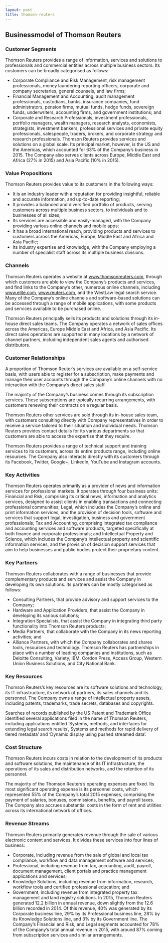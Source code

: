 ```yaml
---
layout: post
title: thomson-reuters
---
```


Businessmodel of Thomson Reuters
---------------------------------

### Customer Segments

Thomson Reuters provides a range of information, services and solutions to professionals and commercial entities across multiple business sectors. Its customers can be broadly categorised as follows:

 * Corporate Compliance and Risk Management, risk management professionals, money laundering reporting officers, corporate and company secretaries, general counsels, and law firms;
* Financial Management and Accounting, audit management professionals, custodians, banks, insurance companies, fund administrators, pension firms, mutual funds, hedge funds, sovereign funds, underwriters, accounting firms, and government institutions; and
* Corporate and Research Professionals, investment professionals, portfolio managers, wealth managers, research analysts, economists, strategists, investment bankers, professional services and private equity professionals, salespeople, traders, brokers, and corporate strategy and research professionals.
 Thomson Reuters provides services and solutions on a global scale. Its principal market, however, is the US and the Americas, which accounted for 63% of the Company’s business in 2015. The Company also serves clients across Europe, Middle East and Africa (27% in 2015) and Asia Pacific (10% in 2015).

### Value Propositions

Thomson Reuters provides value to its customers in the following ways:

 * It is an industry leader with a reputation for providing insightful, reliable and accurate information, and up-to-date reporting;
* It provides a balanced and diversified portfolio of products, serving customers across multiple business sectors, to individuals and to businesses of all sizes;
* Its services are accessible and easily-managed, with the Company providing various online channels and mobile apps;
* It has a broad international reach, providing products and services to customers across the Americas, Europe, Middle East and Africa and Asia Pacific;
* Its industry expertise and knowledge, with the Company employing a number of specialist staff across its multiple business divisions.
 ### Channels

Thomson Reuters operates a website at www.thomsonreuters.com, through which customers are able to view the Company’s products and services, and find links to the Company’s other, numerous online channels, including www.elite.com, www.reuters.com, and the WestLaw legal search service. Many of the Company’s online channels and software-based solutions can be accessed through a range of mobile applications, with some products and services available to be purchased online.

Thomson Reuters principally sells its products and solutions through its in-house direct sales teams. The Company operates a network of sales offices across the Americas, Europe Middle East and Africa, and Asia Pacific. Its direct sales operations are supported in many locations by a network of channel partners, including independent sales agents and authorised distributors.

### Customer Relationships

A proportion of Thomson Reuter’s services are available on a self-service basis, with users able to register for a subscription, make payments and manage their user accounts through the Company’s online channels with no interaction with the Company’s direct sales staff.

The majority of the Company’s business comes through its subscription services. These subscriptions are typically recurring arrangements, with customers renewing their contracts on a regular basis.

Thomson Reuters other services are sold through its in-house sales team, with customers consulting directly with Company representatives in order to receive a service tailored to their situation and individual needs. Thomson Reuters provides contact details for its various departments so that customers are able to access the expertise that they require.

Thomson Reuters provides a range of technical support and training services to its customers, across its entire products range, including online resources. The Company also interacts directly with its customers through its Facebook, Twitter, Google+, LinkedIn, YouTube and Instagram accounts.

### Key Activities

Thomson Reuters operates primarily as a provider of news and information services for professional markets. It operates through four business units: Financial and Risk, comprising its critical news, information and analytics services, designed to assist clients in enabling transactions and connecting professional communities; Legal, which includes the Company’s online and print information services, and the provision of decision tools, software and services that support legal, investigation, business and government professionals; Tax and Accounting, comprising integrated tax compliance and accounting services and software products, targeted specifically at both finance and corporate professionals; and Intellectual Property and Science, which includes the Company’s intellectual property and scientific information services, and the provision of decision support services that aim to help businesses and public bodies protect their proprietary content.

### Key Partners

Thomson Reuters collaborates with a range of businesses that provide complementary products and services and assist the Company in developing its own solutions. Its partners can be mostly categorised as follows:

 * Consulting Partners, that provide advisory and support services to the Company;
* Hardware and Application Providers, that assist the Company in developing its various solutions;
* Integration Specialists, that assist the Company in integrating third party functionality into Thomson Reuters products;
* Media Partners, that collaborate with the Company in its news reporting activities; and
* Alliance Partners, with which the Company collaborates and shares tools, resources and technology.
 Thomson Reuters has partnerships in place with a number of leading companies and institutions, such as Deloitte Consulting, Variety, IBM, Cordon Press, Access Group, Western Union Business Solutions, and City National Bank.

### Key Resources

Thomson Reuters’s key resources are its software solutions and technology, its IT infrastructure, its network of partners, its sales channels and its personnel. The Company owns a range of intellectual property assets, including patents, trademarks, trade secrets, databases and copyrights.

Searches of records published by the US Patent and Trademark Office identified several applications filed in the name of Thomson Reuters, including applications entitled ‘Systems, methods, and interfaces for extending legal search results’, Systems and methods for rapid delivery of tiered metadata’ and ‘Dynamic display using pushed streamed data’.

### Cost Structure

Thomson Reuters incurs costs in relation to the development of its products and software solutions, the maintenance of its IT infrastructure, the operations of its sales and distribution networks, and the retention of its personnel.

The majority of the Thomson Reuters’s operating expenses are fixed. Its most significant operating expense is its personnel costs, which represented 55% of the Company’s total 2015 expenses, comprising the payment of salaries, bonuses, commissions, benefits, and payroll taxes. The Company also accrues substantial costs in the form of rent and utilities across its international network of offices.

### Revenue Streams

Thomson Reuters primarily generates revenue through the sale of various electronic content and services. It divides these services into four lines of business:

 * Corporate, including revenue from the sale of global and local tax compliance, workflow and data management software and services;
* Professional, including revenue from tax, accounting, audit, payroll, document management, client portals and practice management applications and services;
* Knowledge Solutions, including revenue from information, research, workflow tools and certified professional education; and
* Government, including revenue from integrated property tax management and land registry solutions.
 In 2015, Thomson Reuters generated 12.2 billion in annual revenue, down slightly from the 12.6 billion recorded in 2014. Of this revenue, 40% was generated by its Corporate business line, 29% by its Professional business line, 28% by its Knowledge Solutions line, and 3% by its Government line. The Company’s Financial and Risk, and Legal segments accounted for 78% of the Company’s total annual revenue in 2015, with around 87% coming from subscription services and similar arrangements.
